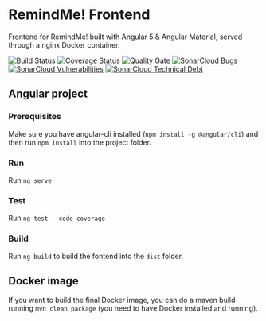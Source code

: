 # RemindMe! Frontend
Frontend for RemindMe! built with Angular 5 & Angular Material, served through a nginx Docker container.

[![Build Status](https://travis-ci.org/andryfailli/remindme-frontend.svg?branch=master)](https://travis-ci.org/andryfailli/remindme-frontend)
[![Coverage Status](https://coveralls.io/repos/github/andryfailli/remindme-frontend/badge.svg?branch=master)](https://coveralls.io/github/andryfailli/remindme-frontend?branch=master)
[![Quality Gate](https://sonarcloud.io/api/badges/gate?key=it.andreafailli.remindme%3Aremindme-frontend%3Amaster)](https://sonarcloud.io/dashboard?id=it.andreafailli.remindme%3Aremindme-frontend%3Amaster)
[![SonarCloud Bugs](https://sonarcloud.io/api/badges/measure?key=it.andreafailli.remindme%3Aremindme-frontend%3Amaster&metric=bugs)](https://sonarcloud.io/component_measures/metric/reliability_rating/list?it.andreafailli.remindme%3Aremindme-frontend%3Amaster)
[![SonarCloud Vulnerabilities](https://sonarcloud.io/api/badges/measure?key=it.andreafailli.remindme%3Aremindme-frontend%3Amaster&metric=vulnerabilities)](https://sonarcloud.io/component_measures/metric/security_rating/list?id=it.andreafailli.remindme%3Aremindme-frontend%3Amaster)
[![SonarCloud Technical Debt](https://sonarcloud.io/api/badges/measure?key=it.andreafailli.remindme%3Aremindme-frontend%3Amaster&metric=sqale_index)](https://sonarcloud.io/component_measures/metric/sqale_index/list?id=it.andreafailli.remindme%3Aremindme-frontend%3Amaster)

## Angular project
### Prerequisites
Make sure you have angular-cli installed (`npm install -g @angular/cli`) and then run `npm install` into the project folder.

### Run
Run `ng serve`

### Test
Run `ng test --code-coverage`

### Build
Run `ng build` to build the fontend into the `dist` folder.



## Docker image
If you want to build the final Docker image, you can do a maven build running `mvn clean package` (you need to have Docker installed and running).
